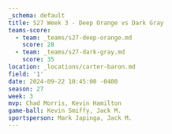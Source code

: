 ```yaml
---
_schema: default
title: S27 Week 3 - Deep Orange vs Dark Gray
teams-score:
  - team: _teams/s27-deep-orange.md
    score: 28
  - team: _teams/s27-dark-gray.md
    score: 35
location: _locations/carter-baron.md
field: '1'
date: 2024-09-22 10:45:00 -0400
season: 27
week: 3
mvp: Chad Morris, Kevin Hamilton
game-ball: Kevin Smiffy, Jack M.
sportsperson: Mark Japinga, Jack M.
---
```


